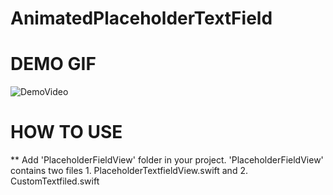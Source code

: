 # AnimatedPlaceholderTextField


# DEMO GIF
![DemoVideo](https://user-images.githubusercontent.com/2304583/84548762-b5d0f200-ad06-11ea-9e7d-cff37e263e5d.gif)

# HOW TO USE
 ** Add 'PlaceholderFieldView' folder in your project. 'PlaceholderFieldView' contains two files 1. PlaceholderTextfieldView.swift and 2. CustomTextfiled.swift
